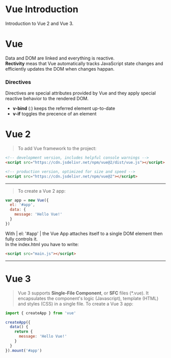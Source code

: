 # Vue Introduction
Introduction to Vue 2 and Vue 3.

# Vue
Data and DOM are linked and everything is reactive.  
__Rectivity__ meas that Vue automatically tracks JavaScript state changes and efficiently updates the DOM when changes happan.
### Directives
Directives are special attributes provided by Vue and they apply special reactive behavior to the rendered DOM.
- __v-bind__ (:)    keeps the referred element up-to-date
- __v-if__          toggles the precence of an element


# Vue 2
> To add Vue framework to the project:  
```html
<!-- development version, includes helpful console warnings -->
<script src="https://cdn.jsdelivr.net/npm/vue@2/dist/vue.js"></script>

<!-- production version, optimized for size and speed -->
<script src="https://cdn.jsdelivr.net/npm/vue@2"></script>
```
___
> To create a Vue 2 app:  
```javascript
var app = new Vue({
  el: '#app',
  data: {
    message: 'Hello Vue!'
  }
})
```
With | el: '#app' | the Vue App attaches itself to a single DOM element then fully controls it.  
In the index.html you have to write:  
```html
<script src="main.js"></script>
```

___

# Vue 3
> Vue 3 supports __Single-File Component__, or __SFC__ files (*.vue). It encapsulates the component's logic (Javascript), template (HTML) and styles (CSS) in a single file.
> To create a Vue 3 app:  
```javascript
import { createApp } from 'vue'

createApp({
  data() {
    return {
      message: 'Hello Vue!'
    }
  }
}).mount('#app')
```
